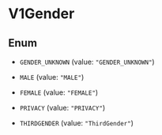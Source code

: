 
# V1Gender

## Enum


* `GENDER_UNKNOWN` (value: `"GENDER_UNKNOWN"`)

* `MALE` (value: `"MALE"`)

* `FEMALE` (value: `"FEMALE"`)

* `PRIVACY` (value: `"PRIVACY"`)

* `THIRDGENDER` (value: `"ThirdGender"`)



